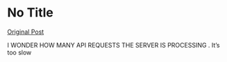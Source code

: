 # No Title

[Original Post](https://discourse.onlinedegree.iitm.ac.in/t/164277/603)

<p>I WONDER HOW MANY API REQUESTS THE SERVER IS PROCESSING . It’s too slow</p>